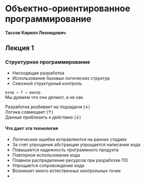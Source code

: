 # Объектно-ориентированное программирование

**Тассов Кирилл Леонидович**

## Лекция 1

### Структурное программирование

* Нисходящая разработка
* Использование базовых логических структур
* Сквозной структурный контроль

`вход → f → выход`<br>
Мы думаем что они делают, а не как.

Разработка разбивает на подзадачи (↓)<br>
Логика совмещает (↑)<br>
Данные приблизить к действию (↓)

#### Что дает эта технология

* Логические ошибки исправляются на ранних стадиях
* За счет упрощения абстракции упрощается написание кода
* Повышается надежность программного продукта
* Повторное использование кода
* Плавное распределение ресурсов при разработке ПО
* Упрощается сопровождение кода
* Возникает много естественных контрольных точек
* 
